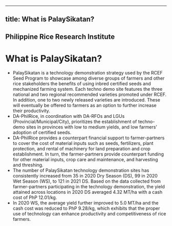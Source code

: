 --- 
 title: What is PalaySikatan?
 ---

## Philippine Rice Research Institute

# What is PalaySikatan?


 - PalaySikatan is a technology demonstration strategy used by the RCEF Seed Program to showcase among diverse groups of farmers and other rice stakeholders the benefits of using inbred certified seeds and mechanized farming system.  Each techno demo site features the three national and two regional recommended varieties promoted under RCEF.  In addition, one to two newly released varieties are introduced.  These will eventually be offered to farmers as an option to further increase their productivity.
 - DA-PhilRice, in coordination with DA-RFOs and LGUs (Provincial/Municipal/City), prioritizes the establishment of techno-demo sites in provinces with low to medium yields, and low farmers’ adoption of certified seeds.  
 - DA-PhilRice provides a counterpart financial support to farmer-partners to cover the cost of material inputs such as seeds, fertilizers, plant protection, and rental of machinery for land preparation and crop establishment. In turn, the farmer-partners provide counterpart funding for other material inputs, crop care and maintenance, and harvesting and threshing. 
 - The number of PalaySikatan technology demonstration sites has consistently increased from 35 in 2020 Dry Season (DS), 99 in 2020 Wet Season (WS), to 121 in 2021 DS. Based on the data collected from farmer-partners participating in the technology demonstration, the yield attained across locations in 2020 DS averaged 4.32 MT/ha with a cash cost of PhP 12.01/kg.
 - In 2020 WS, the average yield further improved to 5.0 MT/ha and the cash cost was reduced to PhP 9.28/kg, which exhibits that the proper use of technology can enhance productivity and competitiveness of rice farmers.
